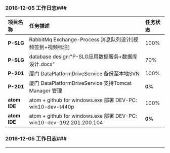 ### 2016-12-05 工作日志###


|项目名称|任务描述|任务状态|
|:----------|:-------|:---------|
|**P-SLG**|RabbitMq Exchange-Process 消息队列设计[视频签到+视频标注]|100%|
| **P-SLG** |database design:"P-SLG应用数据服务+数据库设计.docx"|70%|
|**P-201** |厦门   DataPlatformDriveService 备份至本地SVN |  100%|
|**P-201** |厦门   DataPlatformDriveService 支持Tomcat Manager 管理 |  **0%**|
|**atom IDE**|atom + github for windows.exe 部署   DEV-PC: win10-dev-t440p |100%|
|**atom IDE**|atom + github for windows.exe 部署  DEV-PC: win10-dev-192.201.200.104|**0%**|


### 2016-12-05 工作日志###

---
